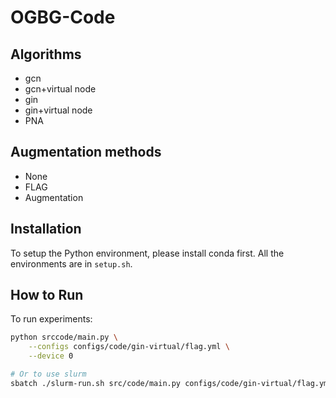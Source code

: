 # OGBG-Code

## Algorithms
* gcn 
* gcn+virtual node 
* gin 
* gin+virtual node
* PNA

## Augmentation methods
* None
* FLAG
* Augmentation

## Installation
To setup the Python environment, please install conda first. All the environments are in `setup.sh`.

## How to Run
To run experiments:
```bash
python srccode/main.py \
    --configs configs/code/gin-virtual/flag.yml \
    --device 0

# Or to use slurm
sbatch ./slurm-run.sh src/code/main.py configs/code/gin-virtual/flag.yml
```
